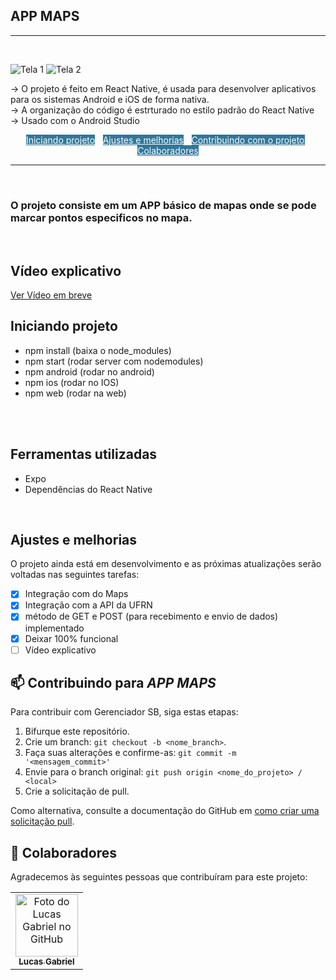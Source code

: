 
## APP MAPS
<hr>
<br>

![Tela 1](https://media.giphy.com/media/j1Cdjjhj09mPTKulD3/giphy.gif) ![Tela 2](https://media.giphy.com/media/wwAnEcGyPrVq17hYE5/giphy.gif)

-> O projeto é feito em React Native, é usada para desenvolver aplicativos para os sistemas Android e iOS de forma nativa.<br>
-> A organização do código é estrturado no estilo padrão do React Native <br>
-> Usado com o Android Studio<br>

<div style="color: #ffffff; text-align: center;">
  <a class="nav-link" href="#iniciando-projeto" style="width: 250px; color: #ffffff; background-color: #30779b">Iniciando projeto</a> | 
  <a class="nav-link" href="#ajustes-e-melhorias" style="width: 250px; color: #ffffff; background-color: #30779b">Ajustes e melhorias</a> | 
  <a class="nav-link" href="#-contribuindo-para-gerenciador-sb" style="width: 250px; color: #ffffff; background-color: #30779b">Contribuindo com o projeto</a> |
  <a class="nav-link" href="#-colaboradores" style="width: 250px; color: #ffffff; background-color: #30779b">Colaboradores</a>

</div>


<hr>
<br>

### O projeto consiste em um APP básico de mapas onde se pode marcar pontos especificos no mapa.

<br>

## Vídeo explicativo
[Ver Vídeo em breve]()

## Iniciando projeto
- npm install (baixa o node_modules)
- npm start (rodar server com nodemodules)
- npm android (rodar no android)
- npm ios (rodar no IOS)
- npm web (rodar na web)
<br>
<br>

## Ferramentas utilizadas
- Expo
- Dependências do React Native
<br>

## Ajustes e melhorias

O projeto ainda está em desenvolvimento e as próximas atualizações serão voltadas nas seguintes tarefas:

- [x] Integração com do Maps
- [x] Integração com a API da UFRN
- [x] método de GET e POST (para recebimento e envio de dados) implementado
- [x] Deixar 100% funcional
- [ ] Vídeo explicativo

## 📫 Contribuindo para *APP MAPS*

Para contribuir com Gerenciador SB, siga estas etapas:

1. Bifurque este repositório.
2. Crie um branch: `git checkout -b <nome_branch>`.
3. Faça suas alterações e confirme-as: `git commit -m '<mensagem_commit>'`
4. Envie para o branch original: `git push origin <nome_do_projeto> / <local>`
5. Crie a solicitação de pull.

Como alternativa, consulte a documentação do GitHub em [como criar uma solicitação pull](https://help.github.com/en/github/collaborating-with-issues-and-pull-requests/creating-a-pull-request).


## 🤝 Colaboradores

Agradecemos às seguintes pessoas que contribuíram para este projeto:

<table>
  <tr>
    <td align="center">
      <a href="https://github.com/lucasgf007">
        <img src="https://avatars.githubusercontent.com/u/72115800?s=400&u=6f14e8c36cc2841cfa13b16ff290ce8fba174a2f&v=4" width="100px;" alt="Foto do Lucas Gabriel no GitHub"/><br>
        <sub>
          <b>Lucas Gabriel</b>
        </sub>
      </a>
    </td>
  </tr>
</table>